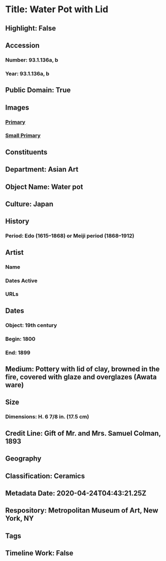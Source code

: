 # Title: Water Pot with Lid
## Highlight: False
## Accession
### Number: 93.1.136a, b
### Year: 93.1.136a, b
## Public Domain: True
## Images
### [Primary](https://images.metmuseum.org/CRDImages/as/original/15909.jpg)
### [Small Primary](https://images.metmuseum.org/CRDImages/as/web-large/15909.jpg)
## Constituents
## Department: Asian Art
## Object Name: Water pot
## Culture: Japan
## History
### Period: Edo (1615–1868) or Meiji period (1868–1912)
## Artist
### Name
### Dates Active
### URLs
## Dates
### Object: 19th century
### Begin: 1800
### End: 1899
## Medium: Pottery with lid of clay, browned in the fire, covered with glaze and overglazes (Awata ware)
## Size
### Dimensions: H. 6 7/8 in. (17.5 cm)
## Credit Line: Gift of Mr. and Mrs. Samuel Colman, 1893
## Geography
## Classification: Ceramics
## Metadata Date: 2020-04-24T04:43:21.25Z
## Respository: Metropolitan Museum of Art, New York, NY
## Tags
## Timeline Work: False